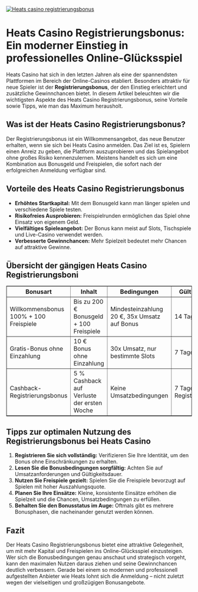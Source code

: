 [![Heats casino registrierungsbonus](https://123-caf.pages.dev/gitsignup.png)](https://vrmoo.ru/Bt82HjjY)

<h1>Heats Casino Registrierungsbonus: Ein moderner Einstieg in professionelles Online-Glücksspiel</h1>  <p>Heats Casino hat sich in den letzten Jahren als eine der spannendsten Plattformen im Bereich der Online-Casinos etabliert. Besonders attraktiv für neue Spieler ist der <strong>Registrierungsbonus</strong>, der den Einstieg erleichtert und zusätzliche Gewinnchancen bietet. In diesem Artikel beleuchten wir die wichtigsten Aspekte des Heats Casino Registrierungsbonus, seine Vorteile sowie Tipps, wie man das Maximum herausholt.</p>  <h2>Was ist der Heats Casino Registrierungsbonus?</h2>  <p>Der Registrierungsbonus ist ein Willkommensangebot, das neue Benutzer erhalten, wenn sie sich bei Heats Casino anmelden. Das Ziel ist es, Spielern einen Anreiz zu geben, die Plattform auszuprobieren und das Spielangebot ohne großes Risiko kennenzulernen. Meistens handelt es sich um eine Kombination aus Bonusgeld und Freispielen, die sofort nach der erfolgreichen Anmeldung verfügbar sind.</p>  <h2>Vorteile des Heats Casino Registrierungsbonus</h2>  <ul>   <li><strong>Erhöhtes Startkapital:</strong> Mit dem Bonusgeld kann man länger spielen und verschiedene Spiele testen.</li>   <li><strong>Risikofreies Ausprobieren:</strong> Freispielrunden ermöglichen das Spiel ohne Einsatz von eigenem Geld.</li>   <li><strong>Vielfältiges Spieleangebot:</strong> Der Bonus kann meist auf Slots, Tischspiele und Live-Casino verwendet werden.</li>   <li><strong>Verbesserte Gewinnchancen:</strong> Mehr Spielzeit bedeutet mehr Chancen auf attraktive Gewinne.</li> </ul>  <h2>Übersicht der gängigen Heats Casino Registrierungsboni</h2>  <table border="1" cellpadding="8" cellspacing="0" style="border-collapse: collapse; width: 100%; max-width: 600px;">   <thead>     <tr>       <th>Bonusart</th>       <th>Inhalt</th>       <th>Bedingungen</th>       <th>Gültigkeit</th>     </tr>   </thead>   <tbody>     <tr>       <td>Willkommensbonus 100% + 100 Freispiele</td>       <td>Bis zu 200 € Bonusgeld + 100 Freispiele</td>       <td>Mindesteinzahlung 20 €, 35x Umsatz auf Bonus</td>       <td>14 Tage</td>     </tr>     <tr>       <td>Gratis-Bonus ohne Einzahlung</td>       <td>10 € Bonus ohne Einzahlung</td>       <td>30x Umsatz, nur bestimmte Slots</td>       <td>7 Tage</td>     </tr>     <tr>       <td>Cashback-Registrierungsbonus</td>       <td>5 % Cashback auf Verluste der ersten Woche</td>       <td>Keine Umsatzbedingungen</td>       <td>7 Tage nach Registrierung</td>     </tr>   </tbody> </table>  <h2>Tipps zur optimalen Nutzung des Registrierungsbonus bei Heats Casino</h2>  <ol>   <li><strong>Registrieren Sie sich vollständig:</strong> Verifizieren Sie Ihre Identität, um den Bonus ohne Einschränkungen zu erhalten.</li>   <li><strong>Lesen Sie die Bonusbedingungen sorgfältig:</strong> Achten Sie auf Umsatzanforderungen und Gültigkeitsdauer.</li>   <li><strong>Nutzen Sie Freispiele gezielt:</strong> Spielen Sie die Freispiele bevorzugt auf Spielen mit hoher Auszahlungsquote.</li>   <li><strong>Planen Sie Ihre Einsätze:</strong> Kleine, konsistente Einsätze erhöhen die Spielzeit und die Chancen, Umsatzbedingungen zu erfüllen.</li>   <li><strong>Behalten Sie den Bonusstatus im Auge:</strong> Oftmals gibt es mehrere Bonusphasen, die nacheinander genutzt werden können.</li> </ol>  <h2>Fazit</h2>  <p>Der Heats Casino Registrierungsbonus bietet eine attraktive Gelegenheit, um mit mehr Kapital und Freispielen ins Online-Glücksspiel einzusteigen. Wer sich die Bonusbedingungen genau anschaut und strategisch vorgeht, kann den maximalen Nutzen daraus ziehen und seine Gewinnchancen deutlich verbessern. Gerade bei einem so modernen und professionell aufgestellten Anbieter wie Heats lohnt sich die Anmeldung – nicht zuletzt wegen der vielseitigen und großzügigen Bonusangebote.</p>